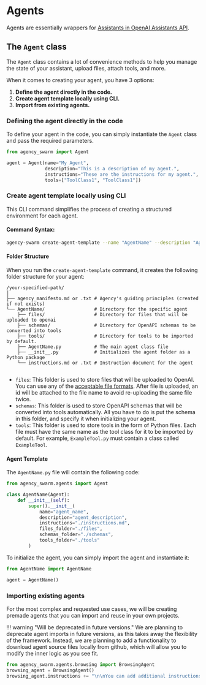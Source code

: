 # Agents

Agents are essentially wrappers for [Assistants in OpenAI Assistants API](https://platform.openai.com/docs/assistants/how-it-works/creating-assistants). 


## The `Agent` class

The `Agent` class contains a lot of convenience methods to help you manage the state of your assistant, upload files, attach tools, and more.

When it comes to creating your agent, you have 3 options:

1. **Define the agent directly in the code.**
2. **Create agent template locally using CLI.**
3. **Import from existing agents.**

### Defining the agent directly in the code

To define your agent in the code, you can simply instantiate the `Agent` class and pass the required parameters. 

```python
from agency_swarm import Agent

agent = Agent(name="My Agent",
              description="This is a description of my agent.",
              instructions="These are the instructions for my agent.",
              tools=["ToolClass1", "ToolClass1"])
```

### Create agent template locally using CLI

This CLI command simplifies the process of creating a structured environment for each agent.

#### **Command Syntax:**

```bash
agency-swarm create-agent-template --name "AgentName" --description "Agent Description" [--path "/path/to/directory"] [--use_txt]
```

#### Folder Structure

When you run the `create-agent-template` command, it creates the following folder structure for your agent:

```
/your-specified-path/
│
├── agency_manifesto.md or .txt # Agency's guiding principles (created if not exists)
└── AgentName/                  # Directory for the specific agent
    ├── files/                  # Directory for files that will be uploaded to openai
    ├── schemas/                # Directory for OpenAPI schemas to be converted into tools
    ├── tools/                  # Directory for tools to be imported by default. 
    ├── AgentName.py            # The main agent class file
    ├── __init__.py             # Initializes the agent folder as a Python package
    └── instructions.md or .txt # Instruction document for the agent
    
```

- `files`: This folder is used to store files that will be uploaded to OpenAI. You can use any of the [acceptable file formats](https://platform.openai.com/docs/assistants/tools/supported-files). After file is uploaded, an id will be attached to the file name to avoid re-uploading the same file twice.
- `schemas`: This folder is used to store OpenAPI schemas that will be converted into tools automatically. All you have to do is put the schema in this folder, and specify it when initializing your agent.
- `tools`: This folder is used to store tools in the form of Python files. Each file must have the same name as the tool class for it to be imported by default. For example, `ExampleTool.py` must contain a class called `ExampleTool`.

#### Agent Template 

The `AgentName.py` file will contain the following code:

```python
from agency_swarm.agents import Agent

class AgentName(Agent):
    def __init__(self):
        super().__init__(
            name="agent_name",
            description="agent_description",
            instructions="./instructions.md",
            files_folder="./files",
            schemas_folder="./schemas",
            tools_folder="./tools"
        )
```

To initialize the agent, you can simply import the agent and instantiate it:

```python
from AgentName import AgentName

agent = AgentName()
```

### Importing existing agents

For the most complex and requested use cases, we will be creating premade agents that you can import and reuse in your own projects. 

!!! warning "Will be deprecated in future versions."
    We are planning to deprecate agent imports in future versions, as this takes away the flexibility of the framework. Instead, we are planning to add a functionality to download agent source files locally from github, which will allow you to modify the inner logic as you see fit.

```py
from agency_swarm.agents.browsing import BrowsingAgent
browsing_agent = BrowsingAgent()
browsing_agent.instructions += "\n\nYou can add additional instructions here."
```